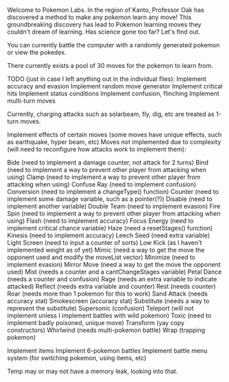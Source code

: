 Welcome to Pokemon Labs.
In the region of Kanto, Professor Oak has discovered a method to make any pokemon learn any move!
This groundbreaking discovery has lead to Pokemon learning moves they couldn't dream of learning.
Has science gone too far? Let's find out.


You can currently battle the computer with a randomly generated pokemon or view the pokedex.

There currently exists a pool of 30 moves for the pokemon to learn from.

TODO (just in case I left anything out in the individual files):
Implement accuracy and evasion
Implement random move generator
Implement critical hits
Implement status conditions
Implement confusion, flinching
Implement multi-turn moves

Currently, charging attacks such as solarbeam, fly, dig, etc are treated
as 1-turn moves.

Implement effects of certain moves (some moves have unique effects, such as earthquake, hyper beam, etc)
Moves not implemented due to complexity (will need to reconfigure how attacks work to implement them):

Bide (need to implement a damage counter, not attack for 2 turns)
Bind (need to implement a way to prevent other player from attacking when using)
Clamp (need to implement a way to prevent other player from attacking when using)
Confuse Ray (need to implement confusion)
Conversion (need to implement a changeType() function)
Counter (need to implement some damage variable, such as a pointer(?))
Disable (need to implement another variable)
Double Team (need to implement evasion)
Fire Spin (need to implement a way to prevent other player from attacking when using)
Flash (need to implement accuracy)
Focus Energy (need to implement critical chance variable)
Haze (need a resetStages() function)
Kinesis (need to implement accuracy)
Leech Seed (need extra variable)
Light Screen (need to input a counter of sorts)
Low Kick (as I haven't implemented weight as of yet)
Mimic (need a way to get the move the opponent used and modify the moveList vector)
Minimize (need to implement evasion)
Mirror Move (need a way to get the move the opponent used)
Mist (needs a counter and a cantChangeStages variable)
Petal Dance (needs a counter and confusion)
Rage (needs an extra variable to indicate attacked)
Reflect (needs extra variable and counter)
Rest (needs counter)
Roar (needs more than 1 pokemon for this to work)
Sand Attack (needs accuracy stat)
Smokescreen (accuracy stat)
Substitute (needs a way to represent the substitute)
Supersonic (confusion)
Teleport (will not implement unless I implement battles with wild pokemon)
Toxic (need to implement badly poisoned, unique move)
Transform (yay copy constructors)
Whirlwind (needs multi-pokemon battle)
Wrap (trapping pokemon)

Implement items
Implement 6-pokemon battles
Implement battle menu system (for switching pokemon, using items, etc)

Temp may or may not have a memory leak, looking into that.